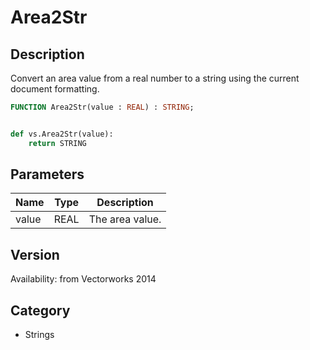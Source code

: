 # Area2Str

## Description
Convert an area value from a real number to a string using the current document formatting.

```pascal
FUNCTION Area2Str(value : REAL) : STRING;
```

```python

def vs.Area2Str(value):
    return STRING
```

## Parameters
|Name|Type|Description|
|---|---|---|
|value|REAL|The area value.|

## Version
Availability: from Vectorworks 2014
## Category
* Strings

